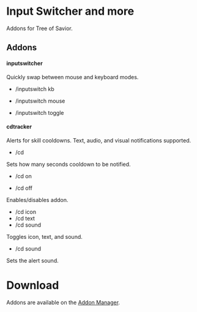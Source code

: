 # Input Switcher and more
Addons for Tree of Savior.


## Addons

#### inputswitcher

Quickly swap between mouse and keyboard modes.

* /inputswitch kb

* /inputswitch mouse

* /inputswitch toggle

#### cdtracker

Alerts for skill cooldowns. Text, audio, and visual notifications supported.

* /cd <number> 

Sets how many seconds cooldown to be notified.

* /cd on

* /cd off

Enables/disables addon.

* /cd icon
* /cd text
* /cd sound

Toggles icon, text, and sound.

* /cd sound <number>

Sets the alert sound.

# Download

Addons are available on the [Addon Manager](https://github.com/Excrulon/Tree-of-Savior-Addon-Manager).
